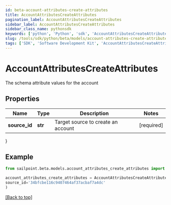 ```yaml
---
id: beta-account-attributes-create-attributes
title: AccountAttributesCreateAttributes
pagination_label: AccountAttributesCreateAttributes
sidebar_label: AccountAttributesCreateAttributes
sidebar_class_name: pythonsdk
keywords: ['python', 'Python', 'sdk', 'AccountAttributesCreateAttributes', 'BetaAccountAttributesCreateAttributes'] 
slug: /tools/sdk/python/beta/models/account-attributes-create-attributes
tags: ['SDK', 'Software Development Kit', 'AccountAttributesCreateAttributes', 'BetaAccountAttributesCreateAttributes']
---
```


# AccountAttributesCreateAttributes

The schema attribute values for the account

## Properties

Name | Type | Description | Notes
------------ | ------------- | ------------- | -------------
**source_id** | **str** | Target source to create an account | [required]
}

## Example

```python
from sailpoint.beta.models.account_attributes_create_attributes import AccountAttributesCreateAttributes

account_attributes_create_attributes = AccountAttributesCreateAttributes(
source_id='34bfcbe116c9407464af37acbaf7a4dc'
)

```
[[Back to top]](#) 

